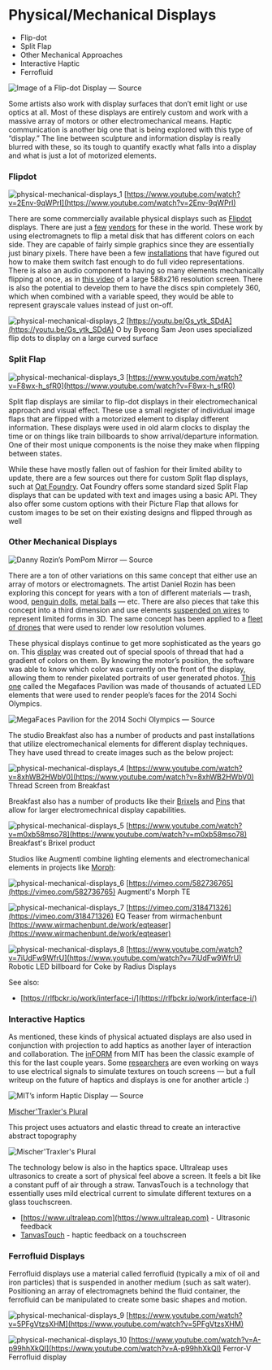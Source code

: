 # Physical/Mechanical Displays

* Flip-dot
* Split Flap
* Other Mechanical Approaches
* Interactive Haptic
* Ferrofluid

![Image of a Flip-dot Display — Source](https://miro.medium.com/max/1200/1\*x82VuZ\_eZPx05cb-o7lNNQ.jpeg)

Some artists also work with display surfaces that don’t emit light or use optics at all. Most of these displays are entirely custom and work with a massive array of motors or other electromechanical means. Haptic communication is another big one that is being explored with this type of “display.” The line between sculpture and information display is really blurred with these, so its tough to quantify exactly what falls into a display and what is just a lot of motorized elements.

### Flipdot

![physical-mechanical-displays_1](../../video_embed_images/physical-mechanical-displays_1.jpg) [https://www.youtube.com/watch?v=2Env-9qWPrI](https://www.youtube.com/watch?v=2Env-9qWPrI)

There are some commercially available physical displays such as [Flipdot](https://en.wikipedia.org/wiki/Flip-disc\_display) displays. There are just a [few](http://www.scoretronics.com/components/) [vendors](http://www.flipdots.com/) for these in the world. These work by using electromagnets to flip a metal disk that has different colors on each side. They are capable of fairly simple graphics since they are essentially just binary pixels. There have been a few [installations](http://breakfastny.com/dot-screen) that have figured out how to make them switch fast enough to do full video representations. There is also an audio component to having so many elements mechanically flipping at once, as in [this video](https://www.youtube.com/watch?v=SJU2-1X8kHQ) of a large 588x216 resolution screen. There is also the potential to develop them to have the discs spin completely 360, which when combined with a variable speed, they would be able to represent grayscale values instead of just on-off.

![physical-mechanical-displays_2](../../video_embed_images/physical-mechanical-displays_2.jpg) [https://youtu.be/Gs_ytk_SDdA](https://youtu.be/Gs_ytk_SDdA)
O by Byeong Sam Jeon uses specialized flip dots to display on a large curved surface


### Split Flap

![physical-mechanical-displays_3](../../video_embed_images/physical-mechanical-displays_3.jpg) [https://www.youtube.com/watch?v=F8wx-h_sfR0](https://www.youtube.com/watch?v=F8wx-h_sfR0)

Split flap displays are similar to flip-dot displays in their electromechanical approach and visual effect. These use a small register of individual image flaps that are flipped with a motorized element to display different information. These displays were used in old alarm clocks to display the time or on things like train billboards to show arrival/departure information. One of their most unique components is the noise they make when flipping between states.

While these have mostly fallen out of fashion for their limited ability to update, there are a few sources out there for custom Split flap displays, such at [Oat Foundry](https://www.oatfoundry.com). Oat Foundry offers some standard sized Split Flap displays that can be updated with text and images using a basic API. They also offer some custom options with their Picture Flap that allows for custom images to be set on their existing designs and flipped through as well



### Other Mechanical Displays

![Danny Rozin’s PomPom Mirror — Source](https://miro.medium.com/max/1400/1\*dqBa10NCi6yztWRzH92ULA.jpeg)

There are a ton of other variations on this same concept that either use an array of motors or electromagnets. The artist Daniel Rozin has been exploring this concept for years with a ton of different materials — trash, wood, [penguin dolls](http://www.bitforms.com/rozin/penguins-mirror), [metal balls](http://www.smoothware.com/danny/newshinyballsmirror.html) — etc. There are also pieces that take this concept into a third dimension and use elements [suspended on wires](http://www.hypersonic.cc/%23!/projects/breakingwave) to represent limited forms in 3D. The same concept has been applied to a [fleet of drones](http://www.adweek.com/adfreak/intel-beautifully-lit-sky-first-faa-approved-drone-swarm-171318) that were used to render low resolution volumes.

These physical displays continue to get more sophisticated as the years go on. This [display](http://breakfastny.com/thread-screen) was created out of special spools of thread that had a gradient of colors on them. By knowing the motor’s position, the software was able to know which color was currently on the front of the display, allowing them to render pixelated portraits of user generated photos. [This one](https://vimeo.com/99030884) called the Megafaces Pavilion was made of thousands of actuated LED elements that were used to render people’s faces for the 2014 Sochi Olympics.

![MegaFaces Pavilion for the 2014 Sochi Olympics — Source](https://miro.medium.com/max/1400/1\*OdiLktZCLnx93XHMouXHvw.jpeg)

The studio Breakfast also has a number of products and past installations that utilize electromechanical elements for different display techniques. They have used thread to create images such as the below project:

![physical-mechanical-displays_4](../../video_embed_images/physical-mechanical-displays_4.jpg) [https://www.youtube.com/watch?v=8xhWB2HWbV0](https://www.youtube.com/watch?v=8xhWB2HWbV0)
Thread Screen from Breakfast


Breakfast also has a number of products like their [Brixels](https://breakfastny.com/brixels) and [Pins](https://breakfastny.com/works/silhouettes) that allow for larger electromechnical display capabilities.

![physical-mechanical-displays_5](../../video_embed_images/physical-mechanical-displays_5.jpg) [https://www.youtube.com/watch?v=m0xb58mso78](https://www.youtube.com/watch?v=m0xb58mso78)
Breakfast's Brixel product


Studios like Augmentl combine lighting elements and electromechanical elements in projects like [Morph](https://augmentl.com/work/morph-te):

![physical-mechanical-displays_6](../../video_embed_images/physical-mechanical-displays_6.jpg) [https://vimeo.com/582736765](https://vimeo.com/582736765)
Augmentl's Morph TE


![physical-mechanical-displays_7](../../video_embed_images/physical-mechanical-displays_7.jpg) [https://vimeo.com/318471326](https://vimeo.com/318471326)
EQ Teaser from wirmachenbunt [https://www.wirmachenbunt.de/work/eqteaser](https://www.wirmachenbunt.de/work/eqteaser)


![physical-mechanical-displays_8](../../video_embed_images/physical-mechanical-displays_8.jpg) [https://www.youtube.com/watch?v=7iUdFw9WfrU](https://www.youtube.com/watch?v=7iUdFw9WfrU)
Robotic LED billboard for Coke by Radius Displays


See also:

* [https://rlfbckr.io/work/interface-i/](https://rlfbckr.io/work/interface-i/)



### Interactive Haptics

As mentioned, these kinds of physical actuated displays are also used in conjunction with projection to add haptics as another layer of interaction and collaboration. The [inFORM](http://tangible.media.mit.edu/project/inform/) from MIT has been the classic example of this for the last couple years. Some [researchers](http://www.olivierbau.com/teslatouch.php) are even working on ways to use electrical signals to simulate textures on touch screens — but a full writeup on the future of haptics and displays is one for another article :)

![MIT’s inform Haptic Display — Source](https://miro.medium.com/max/1400/1\*xX76RXf6Lwn6eVI0WxYnuA.jpeg)

[Mischer'Traxler's Plural](https://mischertraxler.com/projects/plural-and-spannungsfeld/)

This project uses actuators and elastic thread to create an interactive abstract topography

![Mischer'Traxler's Plural](../../.gitbook/assets/mischertraxler\_PLURAL\_exclusion-new.gif)

The technology below is also in the haptics space. Ultraleap uses ultrasonics to create a sort of physical feel above a screen. It feels a bit like a constant puff of air through a straw. TanvasTouch is a technology that essentially uses mild electrical current to simulate different textures on a glass touchscreen.

* [https://www.ultraleap.com](https://www.ultraleap.com) - Ultrasonic feedback
* [TanvasTouch](https://www.theverge.com/ces/2017/1/5/14185134/tanvas-touchscreen-haptic-feedback-ces-2017) - haptic feedback on a touchscreen



### Ferrofluid Displays

Ferrofluid displays use a material called ferrofluid (typically a mix of oil and iron particles) that is suspended in another medium (such as salt water). Positioning an array of electromagnets behind the fluid container, the ferrofluid can be manipulated to create some basic shapes and motion.

![physical-mechanical-displays_9](../../video_embed_images/physical-mechanical-displays_9.jpg) [https://www.youtube.com/watch?v=5PFgVtzsXHM](https://www.youtube.com/watch?v=5PFgVtzsXHM)

![physical-mechanical-displays_10](../../video_embed_images/physical-mechanical-displays_10.jpg) [https://www.youtube.com/watch?v=A-p99hhXkQI](https://www.youtube.com/watch?v=A-p99hhXkQI)
Ferror-V Ferrofluid display


